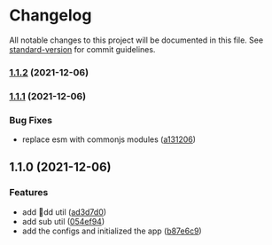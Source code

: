 # Changelog

All notable changes to this project will be documented in this file. See [standard-version](https://github.com/conventional-changelog/standard-version) for commit guidelines.

### [1.1.2](https://github.com/yosefbeder/testing-conventional-commits/compare/v1.1.1...v1.1.2) (2021-12-06)

### [1.1.1](https://github.com/yosefbeder/testing-conventional-commits/compare/v1.1.0...v1.1.1) (2021-12-06)


### Bug Fixes

* replace esm with commonjs modules ([a131206](https://github.com/yosefbeder/testing-conventional-commits/commit/a131206318163cc92fddd7af6fb73e1eaddcade5))

## 1.1.0 (2021-12-06)


### Features

* add dd util ([ad3d7d0](https://github.com/yosefbeder/testing-conventional-commits/commit/ad3d7d08ea5d0addc1958e1ba4fdb104d4a2ccb7))
* add sub util ([054ef94](https://github.com/yosefbeder/testing-conventional-commits/commit/054ef94e4770ee2d3fb53644218c66d690b9cc7d))
* add the configs and initialized the app ([b87e6c9](https://github.com/yosefbeder/testing-conventional-commits/commit/b87e6c97ddcbc59757b5092db19d6ccd5dc3819b))
